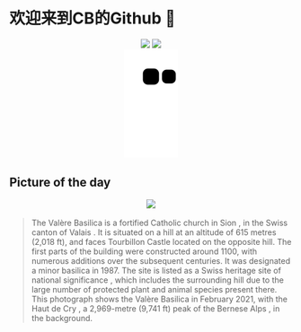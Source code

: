 
# 欢迎来到CB的Github 👋

<div align="center">
  <img height="137px" src="https://github-readme-stats.vercel.app/api?username=SuperCB&show_icons=true&theme=radical" />
  <img height="137px" src="https://github-readme-stats.vercel.app/api/top-langs/?username=SuperCB&hide_title=true&hide_border=true&layout=compact&langs_count=6&text_color=000&icon_color=fff" />
</div>


<div align="center">
    <img src="./contribution-snake/github-contribution-grid-snake.svg" />
</div>



## Picture of the day
<div align="center">
  <img width=400px src="https://upload.wikimedia.org/wikipedia/commons/thumb/d/d3/Val%C3%A8re_et_Haut_de_Cry.jpg/750px-Val%C3%A8re_et_Haut_de_Cry.jpg" />
</div>

>The  Valère Basilica  is a fortified Catholic church in  Sion , in the Swiss canton of  Valais . It is situated on a hill at an altitude of 615 metres (2,018 ft), and faces  Tourbillon Castle  located on the opposite hill. The first parts of the building were constructed around 1100, with numerous additions over the subsequent centuries. It was designated a  minor basilica  in 1987. The site is listed as a  Swiss heritage site of national significance , which includes the surrounding hill due to the large number of protected plant and animal species present there. This photograph shows the Valère Basilica in February 2021, with the  Haut de Cry , a 2,969-metre (9,741 ft) peak of the  Bernese Alps , in the background.



